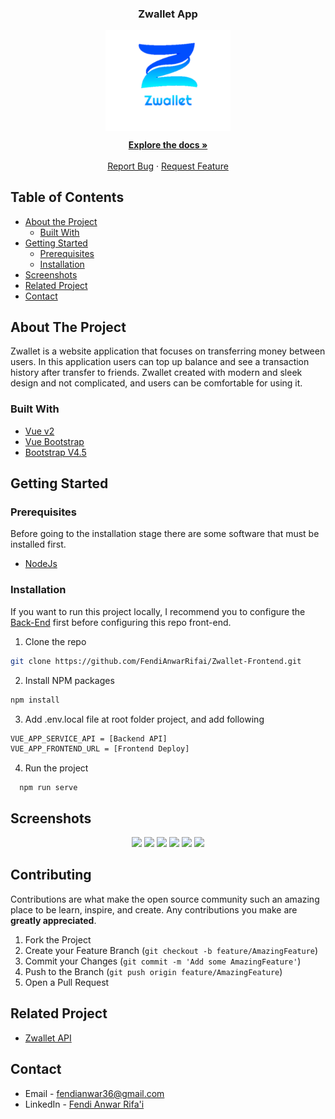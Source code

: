 <!--
*** Thanks for checking out this README Template. If you have a suggestion that would
*** make this better, please fork the repo and create a pull request or simply open
*** an issue with the tag "enhancement".
*** Thanks again! Now go create something AMAZING! :D
-->
<p align="center">
  <h3 align="center">Zwallet App</h1>
  <p align="center">
    <img align="center" width="200"  src='./screenshots/logo.png' />
  </p>

  <p align="center">
    <a href="https://github.com/FendiAnwarRifai/Zwallet-Frontend"><strong>Explore the docs »</strong></a>
    <br />
    <br />
    <!-- <a href="https://chaters.netlify.app">View Demo</a>
    · -->
    <a href="https://github.com/FendiAnwarRifai/Zwallet-Frontend/issues">Report Bug</a>
    ·
    <a href="https://github.com/FendiAnwarRifai/Zwallet-Frontend/issues">Request Feature</a>
  </p>
</p>

<!-- TABLE OF CONTENTS -->
## Table of Contents

* [About the Project](#about-the-project)
  * [Built With](#built-with)
* [Getting Started](#getting-started)
  * [Prerequisites](#prerequisites)
  * [Installation](#installation)
* [Screenshots](#screenshots)
* [Related Project](#related-project)
* [Contact](#contact)



<!-- ABOUT THE PROJECT -->
## About The Project

Zwallet is a website application that focuses on transferring money between users. In this application users can top up balance and see a transaction history after transfer to friends. Zwallet created with modern and sleek design and not complicated, and users can be comfortable for using it.

### Built With

* [Vue v2](https://vuejs.org/v2)
* [Vue Bootstrap](https://bootstrap-vue.org/)
* [Bootstrap V4.5](https://getbootstrap.com/docs/4.5/getting-started/introduction/)


<!-- GETTING STARTED -->
## Getting Started

### Prerequisites

Before going to the installation stage there are some software that must be installed first.

* [NodeJs](https://nodejs.org/en/download/)

### Installation

If you want to run this project locally, I recommend you to configure the [Back-End](https://github.com/FendiAnwarRifai/Zwallet-API) first before configuring this repo front-end.
1. Clone the repo
```sh
git clone https://github.com/FendiAnwarRifai/Zwallet-Frontend.git
```
2. Install NPM packages
```sh
npm install
```
3. Add .env.local file at root folder project, and add following
```sh
VUE_APP_SERVICE_API = [Backend API]
VUE_APP_FRONTEND_URL = [Frontend Deploy]
```
4. Run the project
```
  npm run serve
```



<!-- ROADMAP -->
## Screenshots

<p align='center'>
  <span>
      <image width="200" src='./screenshots/login.PNG' />
      <image width="200" src='./screenshots/register.PNG' />
      <image width="200" src='./screenshots/profile.PNG' />
      <image width="200" src='./screenshots/transfers.PNG' />
      <image width="200" src='./screenshots/min-transfers.PNG' />
      <image width="200" src='./screenshots/history.PNG' />
     

<!-- CONTRIBUTING -->
## Contributing

Contributions are what make the open source community such an amazing place to be learn, inspire, and create. Any contributions you make are **greatly appreciated**.

1. Fork the Project
2. Create your Feature Branch (`git checkout -b feature/AmazingFeature`)
3. Commit your Changes (`git commit -m 'Add some AmazingFeature'`)
4. Push to the Branch (`git push origin feature/AmazingFeature`)
5. Open a Pull Request



## Related Project
- [Zwallet API](https://github.com/FendiAnwarRifai/Zwallet-API)


<!-- CONTACT -->
## Contact

- Email - fendianwar36@gmail.com
- LinkedIn - [Fendi Anwar Rifa'i](https://www.linkedin.com/in/fendi-anwar-rifai/)
